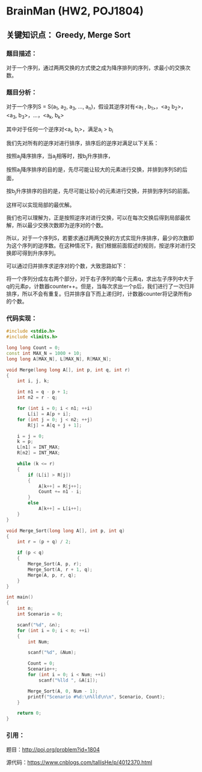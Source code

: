 # BrainMan (HW2, POJ1804) #

## 关键知识点： Greedy, Merge Sort ##

### 题目描述： ###
对于一个序列，通过两两交换的方式使之成为降序排列的序列，求最小的交换次数。

### 题目分析： ###
对于一个序列S = S(a<sub>1</sub>, a<sub>2</sub>, a<sub>3</sub>, …, a<sub>n</sub>)，假设其逆序对有<a<sub>1</sub> , b<sub>1></sub>，<a<sub>2</sub> b<sub>2</sub>>，<a<sub>3</sub>, 
b<sub>3</sub>>，…，<a<sub>k</sub>, b<sub>k</sub>>

其中对于任何一个逆序对<a<sub>i</sub>, b<sub>i</sub>>，满足a<sub>i</sub> > b<sub>i</sub>

我们先对所有的逆序对进行排序，排序后的逆序对满足以下关系：

按照a<sub>j</sub>降序排序，当a<sub>j</sub>相等时，按b<sub>j</sub>升序排序，

按照a<sub>j</sub>降序排序的目的是，先尽可能让较大的元素进行交换，并排到序列S的后面，

按b<sub>j</sub>升序排序的目的是，先尽可能让较小的元素进行交换，并排到序列S的前面。

这样可以实现局部的最优解。

我们也可以理解为，正是按照逆序对进行交换，可以在每次交换后得到局部最优解，所以最少交换次数即为逆序对的个数。

所以，对于一个序列S，若要求通过两两交换的方式实现升序排序，最少的次数即为这个序列的逆序数。在这种情况下，我们根据前面叙述的规则，按逆序对进行交换即可得到升序序列。

可以通过归并排序求逆序对的个数，大致思路如下：

将一个序列分成左右两个部分，对于右子序列的每个元素q，求出左子序列中大于q的元素p，计数器counter++。但是，当每次求出一个p后，我们进行了一次归并排序，所以不会有重复。归并排序自下而上递归时，计数器counter将记录所有p的个数。


### 代码实现： ###
```c++
#include <stdio.h>
#include <limits.h>

long long Count = 0;
const int MAX_N = 1000 + 10;
long long A[MAX_N], L[MAX_N], R[MAX_N];

void Merge(long long A[], int p, int q, int r)
{
    int i, j, k;

    int n1 = q - p + 1;
    int n2 = r - q;

    for (int i = 0; i < n1; ++i)
        L[i] = A[p + i];
    for (int j = 0; j < n2; ++j)
        R[j] = A[q + j + 1];

    i = j = 0;
    k = p;
    L[n1] = INT_MAX;
    R[n2] = INT_MAX;

    while (k <= r)
    {
        if (L[i] > R[j])
        {
            A[k++] = R[j++];
            Count += n1 - i;
        }
        else
            A[k++] = L[i++];
    }
}

void Merge_Sort(long long A[], int p, int q)
{
    int r = (p + q) / 2;

    if (p < q)
    {
        Merge_Sort(A, p, r);
        Merge_Sort(A, r + 1, q);
        Merge(A, p, r, q);
    }
}

int main()
{
    int n;
    int Scenario = 0;

    scanf("%d", &n);
    for (int i = 0; i < n; ++i)
    {
        int Num;

        scanf("%d", &Num);

        Count = 0;
        Scenario++;
        for (int i = 0; i < Num; ++i)
            scanf("%lld ", &A[i]);

        Merge_Sort(A, 0, Num - 1);
        printf("Scenario #%d:\n%lld\n\n", Scenario, Count);
    }

    return 0;
}
```

### 引用： ###
题目：http://poj.org/problem?id=1804

源代码：https://www.cnblogs.com/tallisHe/p/4012370.html

